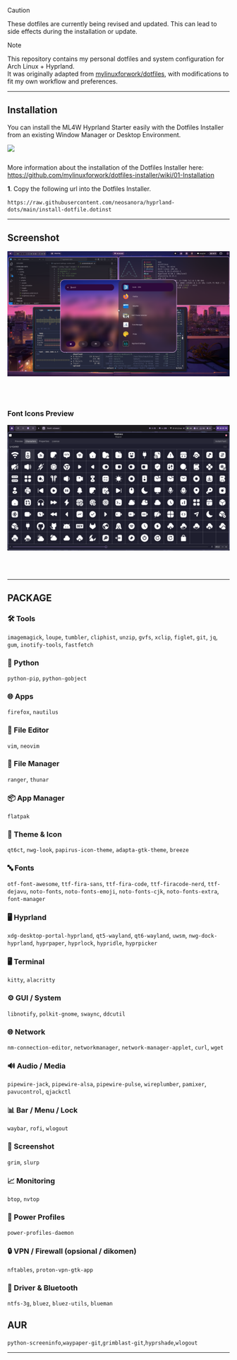 > [!CAUTION]
> These dotfiles are currently being revised and updated. This can lead to side effects during the installation or update.

> [!NOTE]
>This repository contains my personal dotfiles and system configuration for Arch Linux + Hyprland.  
>It was originally adapted from [mylinuxforwork/dotfiles](https://github.com/mylinuxforwork/dotfiles), with modifications to fit my own workflow and preferences.

---

## Installation

You can install the ML4W Hyprland Starter easily with the Dotfiles Installer from an existing Window Manager or Desktop Environment.

<a href="https://mylinuxforwork.github.io/dotfiles-installer/" target="_blank"><img src="https://mylinuxforwork.github.io/dotfiles-installer/dotfiles-installer-badge.png" style="border:0;margin-bottom:10px"></a>

More information about the installation of the Dotfiles Installer here: https://github.com/mylinuxforwork/dotfiles-installer/wiki/01-Installation

**1**. Copy the following url into the Dotfiles Installer.

```
https://raw.githubusercontent.com/neosanora/hyprland-dots/main/install-dotfile.dotinst
```

---

## Screenshot

<!-- ![First Preview](https://raw.githubusercontent.com/UnFunnyGuy/hyprland-dots/main/screenshots/current_bar.png) -->

![First Preview](https://raw.githubusercontent.com/neosanora/hyprland-dots/main/screenshots/HOME.png)

<br/>
<br/>

### Font Icons Preview

![Icons Preview](https://raw.githubusercontent.com/neosanora/hyprland-dots/main/screenshots/icons.png)

<br/>
<br/>

---

## PACKAGE

### 🛠 Tools

`imagemagick`, `loupe`, `tumbler`, `cliphist`, `unzip`, `gvfs`, `xclip`, `figlet`, `git`, `jq`, `gum`, `inotify-tools`, `fastfetch`

### 🐍 Python

`python-pip`, `python-gobject`

### 🌐 Apps

`firefox`, `nautilus`

### 📑 File Editor

`vim`, `neovim`

### 📂 File Manager

`ranger`, `thunar`

### 📦 App Manager

`flatpak`

### 🎨 Theme & Icon

`qt6ct`, `nwg-look`, `papirus-icon-theme`, `adapta-gtk-theme`, `breeze`

### 🔤 Fonts

`otf-font-awesome`, `ttf-fira-sans`, `ttf-fira-code`, `ttf-firacode-nerd`,
`ttf-dejavu`, `noto-fonts`, `noto-fonts-emoji`, `noto-fonts-cjk`, `noto-fonts-extra`, `font-manager`

### 🖥 Hyprland

`xdg-desktop-portal-hyprland`, `qt5-wayland`, `qt6-wayland`,
`uwsm`, `nwg-dock-hyprland`, `hyprpaper`, `hyprlock`, `hypridle`, `hyprpicker`

### 🖥 Terminal

`kitty`, `alacritty`

### ⚙️ GUI / System

`libnotify`, `polkit-gnome`, `swaync`, `ddcutil`

### 🌐 Network

`nm-connection-editor`, `networkmanager`, `network-manager-applet`, `curl`, `wget`

### 🔊 Audio / Media

`pipewire-jack`, `pipewire-alsa`, `pipewire-pulse`, `wireplumber`, `pamixer`, `pavucontrol`, `qjackctl`

### 📊 Bar / Menu / Lock

`waybar`, `rofi`, `wlogout`

### 📸 Screenshot

`grim`, `slurp`

### 📈 Monitoring

`btop`, `nvtop`

### 🔋 Power Profiles

`power-profiles-daemon`

### 🔒 VPN / Firewall (opsional / dikomen)

`nftables`, `proton-vpn-gtk-app`

### 💽 Driver & Bluetooth

`ntfs-3g`, `bluez`, `bluez-utils`, `blueman`

## AUR

  `python-screeninfo`,`waypaper-git`,`grimblast-git`,`hyprshade`,`wlogout`
  
---
